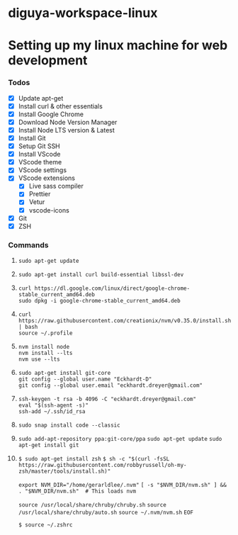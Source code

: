 # diguya-workspace-linux

# Setting up my linux machine for web development

### Todos

- [x] Update apt-get
- [x] Install curl & other essentials
- [x] Install Google Chrome
- [x] Download Node Version Manager
- [x] Install Node LTS version & Latest
- [x] Install Git
- [x] Setup Git SSH
- [x] Install VScode
- [x] VScode theme
- [x] VScode settings
- [x] VScode extensions
  - [x] Live sass compiler
  - [x] Prettier
  - [x] Vetur
  - [x] vscode-icons
- [x] Git
- [x] ZSH

### Commands

1. `sudo apt-get update`

2. `sudo apt-get install curl build-essential libssl-dev`

3. `curl https://dl.google.com/linux/direct/google-chrome-stable_current_amd64.deb`\
   `sudo dpkg -i google-chrome-stable_current_amd64.deb`

4. `curl https://raw.githubusercontent.com/creationix/nvm/v0.35.0/install.sh | bash`\
   `source ~/.profile`

5. `nvm install node`\
   `nvm install --lts`\
   `nvm use --lts`

6. `sudo apt-get install git-core`\
   `git config --global user.name "Eckhardt-D"`\
   `git config --global user.email "eckhardt.dreyer@gmail.com"`

7. `ssh-keygen -t rsa -b 4096 -C "eckhardt.dreyer@gmail.com"`\
   `eval "$(ssh-agent -s)"`\
   `ssh-add ~/.ssh/id_rsa`

8. `sudo snap install code --classic`

9.  `sudo add-apt-repository ppa:git-core/ppa` 
    `sudo apt-get update`
    `sudo apt-get install git`

10. `$ sudo apt-get install zsh`
    `$ sh -c "$(curl -fsSL https://raw.githubusercontent.com/robbyrussell/oh-my-zsh/master/tools/install.sh)"`

    `export NVM_DIR="/home/gerarldlee/.nvm"`
    `[ -s "$NVM_DIR/nvm.sh" ] && . "$NVM_DIR/nvm.sh"  # This loads nvm`

    `source /usr/local/share/chruby/chruby.sh`
    `source /usr/local/share/chruby/auto.sh`
    `source ~/.nvm/nvm.sh`
    `EOF`

    `$ source ~/.zshrc`